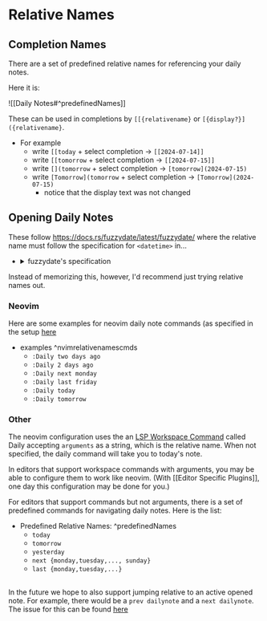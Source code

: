 




# Relative Names

## Completion Names

There are a set of predefined relative names for referencing your daily notes. 

Here it is: 

![[Daily Notes#^predefinedNames]]

These can be used in completions by `[[{relativename}` or `[{display?}]({relativename}`. 

- For example
    * write `[[today` + select completion -> `[[2024-07-14]]`
    * write `[[tomorrow` + select completion -> `[[2024-07-15]]`
    * write `[](tomorrow` + select completion -> `[tomorrow](2024-07-15)`
    * write `[Tomorrow](tomorrow` + select completion -> `[Tomorrow](2024-07-15)`
        + notice that the display text was not changed

## Opening Daily Notes

These follow https://docs.rs/fuzzydate/latest/fuzzydate/ where the relative name must follow the specification for `<datetime>` in...

- <details><summary>fuzzydate's specification</summary>

    ```
    <datetime> ::= <time>
                 | <date> <time>
                 | <date> , <time>
                 | <duration> after <datetime>
                 | <duration> from <datetime>
                 | <duration> before <datetime>
                 | <duration> ago
                 | now

    <article> ::= a
               | an
               | the

    <date> ::= today
             | tomorrow
             | yesterday
             | <num> / <num> / <num>
             | <num> - <num> - <num>
             | <num> . <num> . <num>
             | <month> <num> <num>
             | <relative_specifier> <unit>
             | <relative_specifier> <weekday>
             | <weekday>

    <relative_specifier> ::= this
                           | next
                           | last

    <weekday> ::= monday
                | tuesday
                | wednesday
                | thursday
                | friday
                | saturday
                | sunday
                | mon
                | tue
                | wed
                | thu
                | fri
                | sat
                | sun

    <month> ::= january
              | february
              | march
              | april
              | may
              | june
              | july
              | august
              | september
              | october
              | november
              | december
              | jan
              | feb
              | mar
              | apr
              | jun
              | jul
              | aug
              | sep
              | oct
              | nov
              | dec

    <duration> ::= <num> <unit>
                 | <article> <unit>
                 | <duration> and <duration>

    <time> ::= <num>:<num>
             | <num>:<num> am
             | <num>:<num> pm
             |

    <unit> ::= day
             | days
             | week
             | weeks
             | hour
             | hours
             | minute
             | minutes
             | min
             | mins
             | month
             | months
             | year
             | years

    <num> ::= <num_triple> <num_triple_unit> and <num>
            | <num_triple> <num_triple_unit> <num>
            | <num_triple> <num_triple_unit>
            | <num_triple_unit> and <num>
            | <num_triple_unit> <num>
            | <num_triple_unit>
            | <num_triple>
            | NUM   ; number literal greater than or equal to 1000

    <num_triple> ::= <ones> hundred and <num_double>
                   | <ones> hundred <num_double>
                   | <ones> hundred
                   | hundred and <num_double>
                   | hundred <num_double>
                   | hundred
                   | <num_double>
                   | NUM    ; number literal less than 1000 and greater than 99

    <num_triple_unit> ::= thousand
                        | million
                        | billion

    <num_double> ::= <ones>
                   | <tens> - <ones>
                   | <tens> <ones>
                   | <tens>
                   | <teens>
                   | NUM    ; number literal less than 100 and greater than 19

    <tens> ::= twenty
             | thirty
             | forty
             | fifty
             | sixty
             | seventy
             | eighty
             | ninety

    <teens> ::= ten
              | eleven
              | twelve
              | thirteen
              | fourteen
              | fifteen
              | sixteen
              | seventeen
              | eighteen
              | nineteen
              | NUM     ; number literal less than 20 and greater than 9

    <ones> ::= one
             | two
             | three
             | four
             | five
             | six
             | seven
             | eight
             | nine
             | NUM      ; number literal less than 10
    ```

</details>


Instead of memorizing this, however, I'd recommend just trying relative names out. 

### Neovim

Here are some examples for neovim daily note commands (as specified in the setup [here](<Getting started with Markdown Oxide Version 0#^nvimconfigsetup>)

- examples ^nvimrelativenamescmds
    * `:Daily two days ago`
    * `:Daily 2 days ago`
    * `:Daily next monday`
    * `:Daily last friday`
    * `:Daily today`
    * `:Daily tomorrow`

### Other

The neovim configuration uses the an [LSP Workspace Command]() called Daily accepting `arguments` as a string, which is the relative name. When not specified, the daily command will take you to today's note. 

In editors that support workspace commands with arguments, you may be able to configure them to work like neovim. (With [[Editor Specific Plugins]], one day this configuration may be done for you.)

For editors that support commands but not arguments, there is a set of predefined commands for navigating daily notes. Here is the list:



- Predefined Relative Names: ^predefinedNames
    * `today`
    * `tomorrow`
    * `yesterday`
    * `next {monday,tuesday,..., sunday}`
    * `last {monday,tuesday,...}`

## 

In the future we hope to also support jumping relative to an active opened note. For example, there would be a `prev dailynote` and a `next dailynote`. The issue for this can be found [here](https://github.com/Feel-ix-343/markdown-oxide/issues/101)




